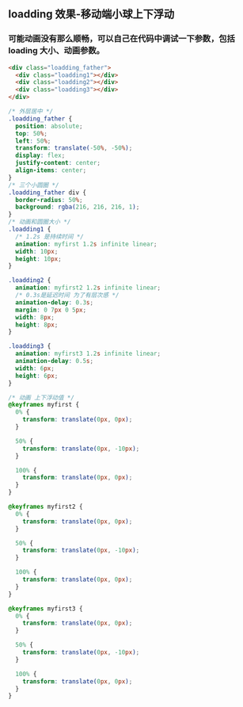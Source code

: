 <!--
 * @Author: “liwx” “1258598654qq.com”
 * @Date: 2024-08-09 11:23:35
 * @LastEditors: “liwx” “1258598654qq.com”
 * @LastEditTime: 2024-08-09 11:23:50
 * @FilePath: \vuepress-starter\docs\utils\app-loading.md
 * @Description: 这是默认设置,请设置`customMade`, 打开koroFileHeader查看配置 进行设置: https://github.com/OBKoro1/koro1FileHeader/wiki/%E9%85%8D%E7%BD%AE
-->

## loadding 效果-移动端小球上下浮动

### 可能动画没有那么顺畅，可以自己在代码中调试一下参数，包括 loading 大小、动画参数。

```html
<div class="loadding_father">
  <div class="loadding1"></div>
  <div class="loadding2"></div>
  <div class="loadding3"></div>
</div>
```

```css
/* 外层居中 */
.loadding_father {
  position: absolute;
  top: 50%;
  left: 50%;
  transform: translate(-50%, -50%);
  display: flex;
  justify-content: center;
  align-items: center;
}
/* 三个小圆圈 */
.loadding_father div {
  border-radius: 50%;
  background: rgba(216, 216, 216, 1);
}
/* 动画和圆圈大小 */
.loadding1 {
  /* 1.2s 是持续时间 */
  animation: myfirst 1.2s infinite linear;
  width: 10px;
  height: 10px;
}

.loadding2 {
  animation: myfirst2 1.2s infinite linear;
  /* 0.3s是延迟时间 为了有层次感 */
  animation-delay: 0.3s;
  margin: 0 7px 0 5px;
  width: 8px;
  height: 8px;
}

.loadding3 {
  animation: myfirst3 1.2s infinite linear;
  animation-delay: 0.5s;
  width: 6px;
  height: 6px;
}

/* 动画 上下浮动值 */
@keyframes myfirst {
  0% {
    transform: translate(0px, 0px);
  }

  50% {
    transform: translate(0px, -10px);
  }

  100% {
    transform: translate(0px, 0px);
  }
}

@keyframes myfirst2 {
  0% {
    transform: translate(0px, 0px);
  }

  50% {
    transform: translate(0px, -10px);
  }

  100% {
    transform: translate(0px, 0px);
  }
}

@keyframes myfirst3 {
  0% {
    transform: translate(0px, 0px);
  }

  50% {
    transform: translate(0px, -10px);
  }

  100% {
    transform: translate(0px, 0px);
  }
}
```
